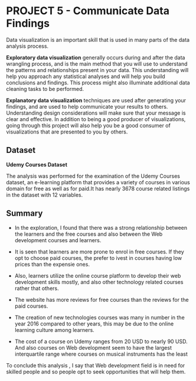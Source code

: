 # PROJECT 5 - Communicate Data Findings

Data visualization is an important skill that is used in many parts of the data analysis process. 

**Exploratory data visualization** generally occurs during and after the data wrangling process, and is the main method that you will use to understand the patterns and relationships present in your data. This understanding will help you approach any statistical analyses and will help you build conclusions and findings. This process might also illuminate additional data cleaning tasks to be performed. 

**Explanatory data visualization** techniques are used after generating your findings, and are used to help communicate your results to others. Understanding design considerations will make sure that your message is clear and effective. In addition to being a good producer of visualizations, going through this project will also help you be a good consumer of visualizations that are presented to you by others.


## Dataset 
**Udemy Courses Dataset**

The analysis was performed for the examination of the Udemy Courses dataset, an e-learning platform that provides a variety of courses in various domain for free as well as for paid.It has nearly 3678 course related listings in the dataset with 12 variables. 

## Summary

* In the exploration, I found that there was a strong relationship between the learners and the free courses and also between the Web development courses and learners.

*  It is seen that learners are more prone to enrol in free courses. If they opt to choose paid courses, the prefer to ivest in courses having low prices than the expensie ones.

* Also, learners utilize the online course platform to develop their web development skills mostly, and also other technology related courses rather that others.

* The website has more reviews for free courses than the reviews for the paid courses.

* The creation of new technologies courses was many in number in the year 2016 compared to other years, this may be due to the online learning culture among learners.

* The cost of a course on Udemy ranges from 20 USD to nearly 90 USD. And also courses on Web development seem to have the largest interquartile range where courses on musical instruments has the least


To conclude this analysis , I say that Web development field is in need for skilled people and so people opt to seek opportunities that will help them.
